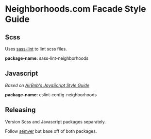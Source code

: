 # Neighborhoods.com Facade Style Guide

## Scss
Uses [sass-lint](https://github.com/sasstools/sass-lint) to lint scss files.

**package-name:** sass-lint-neighborhoods

## Javascript
*Based on [AirBnb's JavaScript Style Guide](https://github.com/airbnb/javascript)*

**package-name:** eslint-config-neighborhoods

## Releasing
Version Scss and Javascript packages separately.

Follow [semver](http://semver.org/) but base off of both packages.
